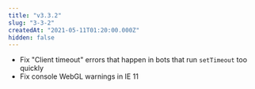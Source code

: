 ```yaml
---
title: "v3.3.2"
slug: "3-3-2"
createdAt: "2021-05-11T01:20:00.000Z"
hidden: false
---
```

- Fix "Client timeout" errors that happen in bots that run `setTimeout` too quickly
- Fix console WebGL warnings in IE 11